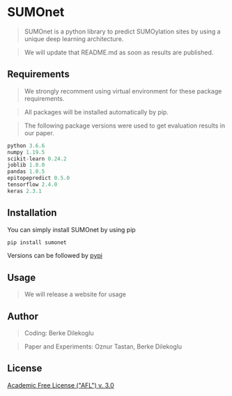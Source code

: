 # SUMOnet

> SUMOnet is a python library to predict SUMOylation sites by using a unique deep learning architecture.

> We will update that README.md as soon as results are published.

## Requirements

> We strongly recomment using virtual environment for these package requirements.

> All packages will be installed automatically by pip.

> The following package versions were used to get evaluation results in our paper.

```python
python 3.6.6
numpy 1.19.5
scikit-learn 0.24.2
joblib 1.0.0
pandas 1.0.5
epitopepredict 0.5.0
tensorflow 2.4.0
keras 2.3.1
```

## Installation

You can simply install SUMOnet by using pip

```python
pip install sumonet
```

Versions can be followed by [pypi](https://pypi.org/project/sumonet/)

## Usage

> We will release a website for usage

## Author

> Coding: Berke Dilekoglu

> Paper and Experiments: Oznur Tastan, Berke Dilekoglu

## License

[Academic Free License ("AFL") v. 3.0](https://choosealicense.com/licenses/afl-3.0/#)
